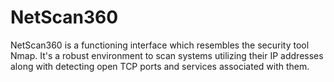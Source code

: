 # NetScan360
NetScan360 is a functioning interface which resembles the security tool Nmap. It's a robust environment to scan systems utilizing their IP addresses along with detecting open TCP ports and services associated with them.
